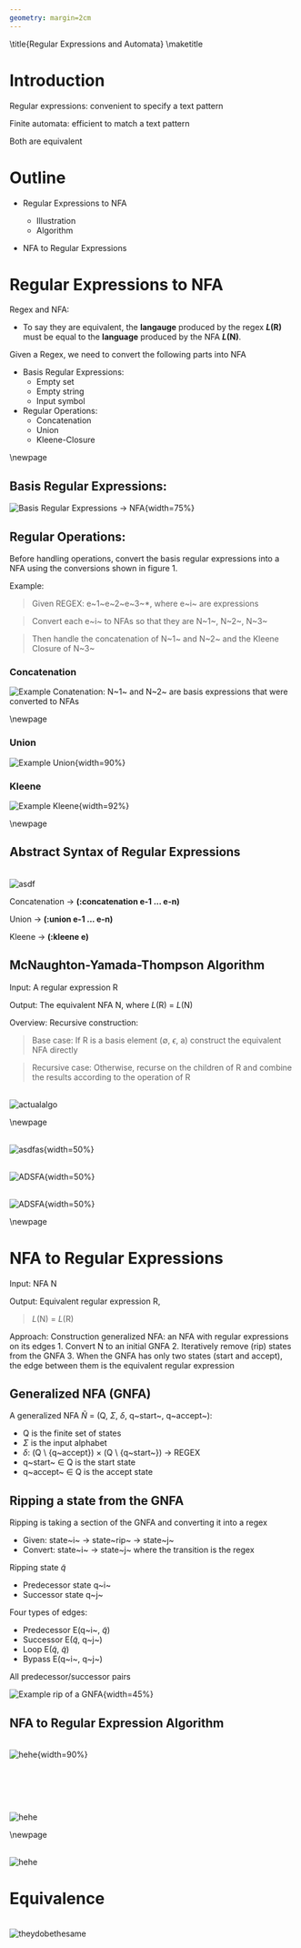 ```yaml
---
geometry: margin=2cm
--- 
```


\title{Regular Expressions and Automata}
\maketitle

# Introduction

Regular expressions: convenient to specify a text pattern 

Finite automata: efficient to match a text pattern

Both are equivalent

# Outline

- Regular Expressions to NFA 
    - Illustration 
    - Algorithm

- NFA to Regular Expressions

# Regular Expressions to NFA

Regex and NFA:

- To say they are equivalent, the **langauge** produced by the regex ***L*(R)** must be equal to the **language** produced by the NFA ***L*(N)**. 

Given a Regex, we need to convert the following parts into NFA

- Basis Regular Expressions:
    - Empty set
    - Empty string
    - Input symbol
- Regular Operations: 
    - Concatenation
    - Union
    - Kleene-Closure

\newpage

## Basis Regular Expressions: 

![Basis Regular Expressions -> NFA](images/basisregex.png){width=75%}

## Regular Operations: 

Before handling operations, convert the basis regular expressions into a NFA using the conversions shown in figure 1. 

Example:

> Given REGEX: e~1~e~2~e~3~\*, where e~i~ are expressions

> Convert each e~i~ to NFAs so that they are N~1~, N~2~, N~3~

> Then handle the concatenation of N~1~ and N~2~ and the Kleene Closure of N~3~


### Concatenation 

![Example Conatenation: N~1~ and N~2~ are basis expressions that were converted to NFAs](images/regnfacat.png)

\newpage

### Union

![Example Union](images/regnfauni.png){width=90%}

### Kleene

![Example Kleene](images/regnfakln.png){width=92%}

\newpage

## Abstract Syntax of Regular Expressions

\
![asdf](images/synreg.png)

Concatenation &rarr; **(:concatenation e-1 ... e-n)**

Union &rarr; **(:union e-1 ... e-n)**

Kleene &rarr; **(:kleene e)**

## McNaughton-Yamada-Thompson Algorithm

Input: A regular expression R

Output: The equivalent NFA N, where *L*(R) = *L*(N)

Overview: Recursive construction:

> Base case: If R is a basis element ($\emptyset$, $\epsilon$, a) construct the equivalent NFA directly

> Recursive case: Otherwise, recurse on the children of R and combine the results according to the operation of R

\
![actualalgo](images/mytalgo.png)

\newpage

\
![asdfas](images/mytalgo_base.png){width=50%} 

\
![ADSFA](images/mytalgo_cat.png){width=50%} 
 
\
![ADSFA](images/mytalgo_uni.png){width=50%} 

\newpage

# NFA to Regular Expressions

Input: NFA N

Output: Equivalent regular expression R, 

> *L*(N) = *L*(R)

Approach: Construction generalized NFA: an NFA with regular expressions on its edges
    1. Convert N to an initial GNFA
    2. Iteratively remove (rip) states from the GNFA
    3. When the GNFA has only two states (start and accept), the edge between them is the equivalent regular expression

## Generalized NFA (GNFA)

A generalized NFA $\tilde{N}$ = (Q, $\Sigma$, $\delta$, q~start~, q~accept~):

- Q is the finite set of states
- $\Sigma$ is the input alphabet 
- $\delta$: (Q \ {q~accept}) $\times$ (Q \ {q~start~}) &rarr; REGEX
- q~start~ $\in$ Q is the start state
- q~accept~ $\in$ Q is the accept state 

## Ripping a state from the GNFA

Ripping is taking a section of the GNFA and converting it into a regex

- Given: state~i~ &rarr; state~rip~ &rarr; state~j~
- Convert: state~i~ &rarr; state~j~ where the transition is the regex

Ripping state $\tilde{q}$ 
    
- Predecessor state q~i~
- Successor state q~j~ 

Four types of edges: 

- Predecessor E(q~i~, $\tilde{q}$)
- Successor E($\tilde{q}$, q~j~)
- Loop E($\tilde{q}$, $\tilde{q}$) 
- Bypass E(q~i~, q~j~)

All predecessor/successor pairs

![Example rip of a GNFA](images/ripgnfa.png){width=45%} 

## NFA to Regular Expression Algorithm

\
![hehe](images/nfareg.png){width=90%}

&nbsp;

&nbsp;


\
![hehe](images/nfareg_gnfa.png)

\newpage

\
![hehe](images/nfareg_convert.png)

# Equivalence 

\
![theydobethesame](images/samesies.png)
